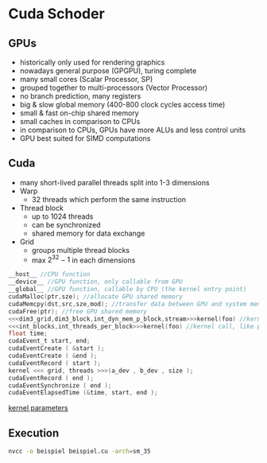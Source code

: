 # Cuda Schoder

## GPUs

- historically only used for rendering graphics
- nowadays general purpose (GPGPU), turing complete
- many small cores (Scalar Processor, SP)
- grouped together to multi-processors (Vector Processor)
- no branch prediction, many registers
- big & slow global memory (400-800 clock cycles access time)
- small & fast on-chip shared memory
- small caches in comparison to CPUs
- in comparison to CPUs, GPUs have more ALUs and less control units
- GPU best suited for SIMD computations

## Cuda

- many short-lived parallel threads split into 1-3 dimensions
- Warp
  - 32 threads which perform the same instruction
- Thread block
  - up to 1024 threads
  - can be synchronized
  - shared memory for data exchange
- Grid
  - groups multiple thread blocks
  - max $2^{32}-1$ in each dimensions

```C
__host__ //CPU function
__device__ //GPU function, only callable from GPU
__global__ //GPU function, callable by CPU (the kernel entry point)
cudaMalloc(ptr,sze); //allocate GPU shared memory
cudaMemcpy(dst,src,sze,mod); //transfer data between GPU and system memory, mod \in cudaMemcpyHostToHost, cudaMemcpyHostToDevice, cudaMemcpyDeviceToHost, cudaMemcpyDeviceToDevice, cudaMemcpyDefault (inferred)
cudaFree(ptr); //free GPU shared memory
<<<dim3_grid,dim3_block,int_dyn_mem_p_block,stream>>>kernel(foo) //kernel call, only dim3_grid and dim3_block necessary
<<<int_blocks,int_threads_per_block>>>kernel(foo) //kernel call, like previous but squashes everything into 1 dimension (I think)
float time;
cudaEvent_t start, end;
cudaEventCreate ( &start );
cudaEventCreate ( &end );
cudaEventRecord ( start );
kernel <<< grid, threads >>>(a_dev , b_dev , size );
cudaEventRecord ( end );
cudaEventSynchronize ( end );
cudaEventElapsedTime (&time, start, end );
```
[kernel parameters](https://docs.nvidia.com/cuda/cuda-c-programming-guide/#execution-configuration)

## Execution

```bash
nvcc -o beispiel beispiel.cu -arch=sm_35

```
